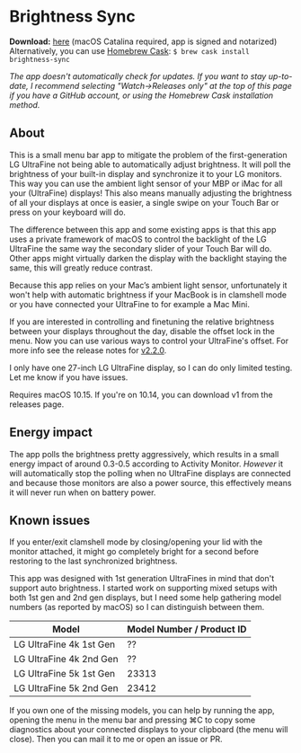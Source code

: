 #  Brightness Sync

__Download:__ [here](https://github.com/OCJvanDijk/Brightness-Sync/releases/latest/download/Brightness.Sync.app.zip) (macOS Catalina required, app is signed and notarized)  
Alternatively, you can use [Homebrew Cask](https://github.com/Homebrew/homebrew-cask): `$ brew cask install brightness-sync`

_The app doesn't automatically check for updates. If you want to stay up-to-date, I recommend selecting "Watch->Releases only" at the top of this page if you have a GitHub account, or using the Homebrew Cask installation method._

## About
This is a small menu bar app to mitigate the problem of the first-generation LG UltraFine not being able to automatically adjust brightness.
It will poll the brightness of your built-in display and synchronize it to your LG monitors.
This way you can use the ambient light sensor of your MBP or iMac for all your (UltraFine) displays!
This also means manually adjusting the brightness of all your displays at once is easier, a single swipe on your Touch Bar or press on your keyboard will do.

The difference between this app and some existing apps is that this app uses a private framework of macOS to control the backlight of the LG UltraFine the same way the secondary slider of your Touch Bar will do.
Other apps might virtually darken the display with the backlight staying the same, this will greatly reduce contrast.

Because this app relies on your Mac’s ambient light sensor, unfortunately it won't help with automatic brightness if your MacBook is in clamshell mode or you have connected your UltraFine to for example a Mac Mini.

If you are interested in controlling and finetuning the relative brightness between your displays throughout the day, disable the offset lock in the menu. Now you can use various ways to control your UltraFine's offset. For more info see the release notes for [v2.2.0](https://github.com/OCJvanDijk/Brightness-Sync/releases/tag/v2.2.0).

I only have one 27-inch LG UltraFine display, so I can do only limited testing. Let me know if you have issues.

Requires macOS 10.15. If you're on 10.14, you can download v1 from the releases page.

## Energy impact
The app polls the brightness pretty aggressively, which results in a small energy impact of around 0.3-0.5 according to Activity Monitor.
_However_ it will automatically stop the polling when no UltraFine displays are connected and because those monitors are also a power source, this effectively means it will never run when on battery power.

## Known issues
If you enter/exit clamshell mode by closing/opening your lid with the monitor attached, it might go completely bright for a second before restoring to the last synchronized brightness.

This app was designed with 1st generation UltraFines in mind that don't support auto brightness. I started work on supporting mixed setups with both 1st gen and 2nd gen displays, but I need some help gathering model numbers (as reported by macOS) so I can distinguish between them.

| Model                   | Model Number / Product ID |
|-------------------------|---------------------------|
| LG UltraFine 4k 1st Gen | ??                        |
| LG UltraFine 4k 2nd Gen | ??                        |
| LG UltraFine 5k 1st Gen | 23313                     |
| LG UltraFine 5k 2nd Gen | 23412                     |

If you own one of the missing models, you can help by running the app, opening the menu in the menu bar and pressing ⌘C to copy some diagnostics about your connected displays to your clipboard (the menu will close). Then you can mail it to me or open an issue or PR.
